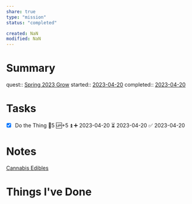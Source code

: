 ```yaml
---
share: true
type: "mission"
status: "completed"

created: NaN 
modified: NaN
---
```

 
# Summary
quest:: [Spring 2023 Grow](./Spring%202023%20Grow.md)
started:: [2023-04-20](../../00%20-%20Life%20Management%20System/09%20-%20Daily%20Notes/2023-04-20.md)
completed:: [2023-04-20](../../00%20-%20Life%20Management%20System/09%20-%20Daily%20Notes/2023-04-20.md)
# Tasks
- [x] Do the Thing 🥄5 🆙+5 ⏫ ➕ 2023-04-20 ⏳ 2023-04-20 ✅ 2023-04-20
# Notes
[Cannabis Edibles](./Cannabis%20Edibles.md)
# Things I've Done